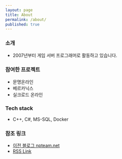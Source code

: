 ```yaml
---
layout: page
title: About
permalink: /about/
published: true
---
```


### 소개
* 2007년부터 게임 서버 프로그래머로 활동하고 있습니다.

### 참여한 프로젝트
* 문명온라인
* 베르카닉스
* 실크로드 온라인

### Tech stack
* C++, C#, MS-SQL, Docker

### 참조 링크
* [이전 블로그 npteam.net](http://www.npteam.net)
* [RSS Link](http://rossheo.com/feed.xml)
